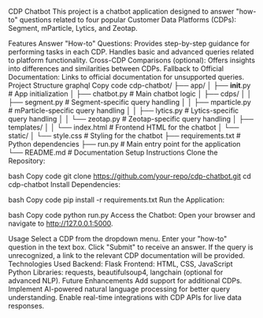 CDP Chatbot
This project is a chatbot application designed to answer "how-to" questions related to four popular Customer Data Platforms (CDPs): Segment, mParticle, Lytics, and Zeotap.

Features
Answer "How-to" Questions:
Provides step-by-step guidance for performing tasks in each CDP.
Handles basic and advanced queries related to platform functionality.
Cross-CDP Comparisons (optional):
Offers insights into differences and similarities between CDPs.
Fallback to Official Documentation:
Links to official documentation for unsupported queries.
Project Structure
graphql
Copy code
cdp-chatbot/
├── app/
│   ├── __init__.py         # App initialization
│   ├── chatbot.py          # Main chatbot logic
│   ├── cdps/
│   │   ├── segment.py      # Segment-specific query handling
│   │   ├── mparticle.py    # mParticle-specific query handling
│   │   ├── lytics.py       # Lytics-specific query handling
│   │   └── zeotap.py       # Zeotap-specific query handling
│   ├── templates/
│   │   └── index.html      # Frontend HTML for the chatbot
│   └── static/
│       └── style.css       # Styling for the chatbot
├── requirements.txt        # Python dependencies
├── run.py                  # Main entry point for the application
└── README.md               # Documentation
Setup Instructions
Clone the Repository:

bash
Copy code
git clone https://github.com/your-repo/cdp-chatbot.git
cd cdp-chatbot
Install Dependencies:

bash
Copy code
pip install -r requirements.txt
Run the Application:

bash
Copy code
python run.py
Access the Chatbot: Open your browser and navigate to http://127.0.0.1:5000.


Usage
Select a CDP from the dropdown menu.
Enter your "how-to" question in the text box.
Click "Submit" to receive an answer.
If the query is unrecognized, a link to the relevant CDP documentation will be provided.
Technologies Used
Backend: Flask
Frontend: HTML, CSS, JavaScript
Python Libraries: requests, beautifulsoup4, langchain (optional for advanced NLP).
Future Enhancements
Add support for additional CDPs.
Implement AI-powered natural language processing for better query understanding.
Enable real-time integrations with CDP APIs for live data responses.

